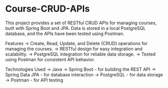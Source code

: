# Course-CRUD-APIs

This project provides a set of RESTful CRUD APIs for managing courses, built with Spring Boot and JPA. Data is stored in a local PostgreSQL database, and the APIs have been tested using Postman.


Features
 -> Create, Read, Update, and Delete (CRUD) operations for managing the courses.
 -> RESTful design for easy integration and scalability.
 -> PostgreSQL integration for reliable data storage.
 -> Tested using Postman for consistent API behavior.

 
Technologies Used
 -> Java
 -> Spring Boot - for building the REST API
 -> Spring Data JPA - for database interaction
 -> PostgreSQL - for data storage
 -> Postman - for API testing
